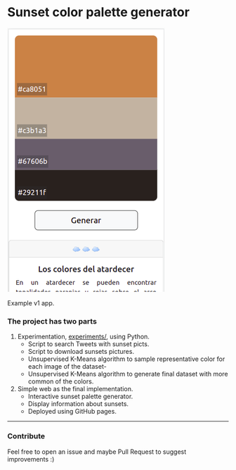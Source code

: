 # Sunset color palette generator

![example v1](assets/ss/example%20v1.png)

Example v1 app.


### The project has two parts
1) Experimentation, [experiments/](exp/), using Python.
    - Script to search Tweets with sunset picts.
    - Script to download sunsets pictures.
    - Unsupervised K-Means algorithm to sample representative color for each image of the dataset-
    - Unsupervised K-Means algorithm to generate final dataset with more common of the colors.
2) Simple web as the final implementation.
    - Interactive sunset palette generator.
    - Display information about sunsets.
    - Deployed using GitHub pages.

-----

### Contribute
Feel free to open an issue and maybe Pull Request to suggest improvements :)


